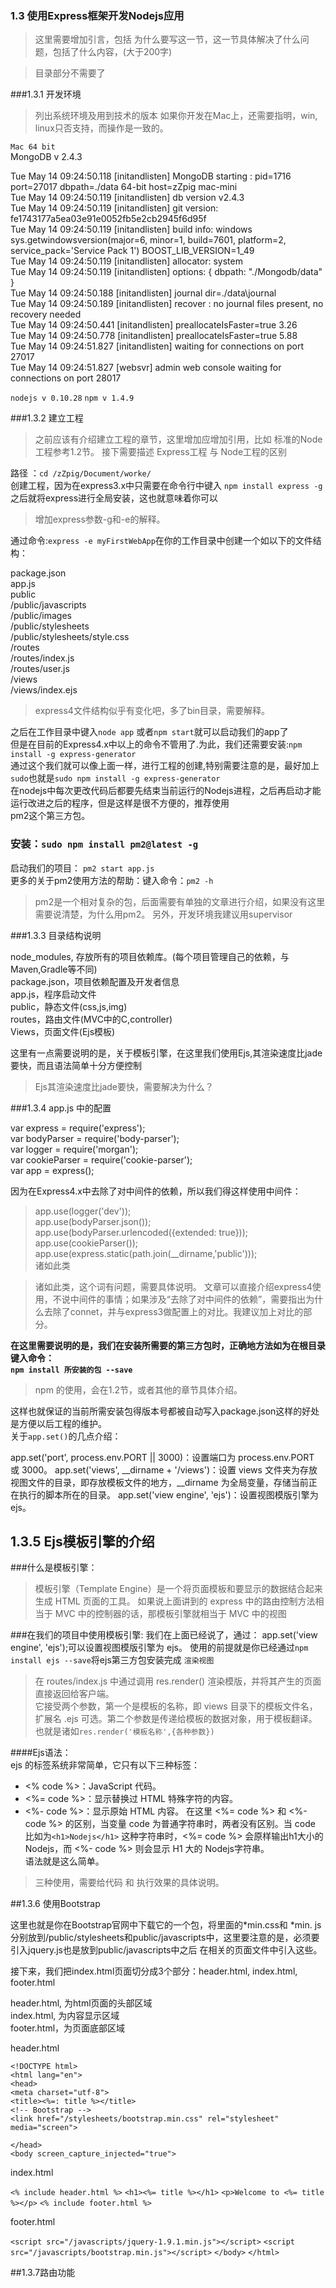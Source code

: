 ### 1.3    使用Express框架开发Nodejs应用

> 这里需要增加引言，包括 为什么要写这一节，这一节具体解决了什么问题，包括了什么内容，(大于200字)

> 目录部分不需要了

 ###1.3.1 开发环境

> 列出系统环境及用到技术的版本
> 如果你开发在Mac上，还需要指明，win, linux只否支持，而操作是一致的。

`Mac 64 bit`  
MongoDB v 2.4.3
>
Tue May 14 09:24:50.118 [initandlisten] MongoDB starting : pid=1716 port=27017 dbpath=./data 64-bit host=zZpig mac-mini  
Tue May 14 09:24:50.119 [initandlisten] db version v2.4.3  
Tue May 14 09:24:50.119 [initandlisten] git version: fe1743177a5ea03e91e0052fb5e2cb2945f6d95f  
Tue May 14 09:24:50.119 [initandlisten] build info: windows sys.getwindowsversion(major=6, minor=1, build=7601, platform=2,   service_pack='Service Pack 1') BOOST_LIB_VERSION=1_49  
Tue May 14 09:24:50.119 [initandlisten] allocator: system  
Tue May 14 09:24:50.119 [initandlisten] options: { dbpath: "./Mongodb/data" }  
Tue May 14 09:24:50.188 [initandlisten] journal dir=./data\journal  
Tue May 14 09:24:50.189 [initandlisten] recover : no journal files present, no recovery needed  
Tue May 14 09:24:50.441 [initandlisten] preallocateIsFaster=true 3.26  
Tue May 14 09:24:50.778 [initandlisten] preallocateIsFaster=true 5.88  
Tue May 14 09:24:51.827 [initandlisten] waiting for connections on port 27017  
Tue May 14 09:24:51.827 [websvr] admin web console waiting for connections on port 28017    

`nodejs v 0.10.28`
`npm v 1.4.9`  

###1.3.2 建立工程  

> 之前应该有介绍建立工程的章节，这里增加应增加引用，比如 标准的Node工程参考1.2节。
> 接下需要描述 Express工程 与 Node工程的区别

路径 ：`cd /zZpig/Document/worke/`    
创建工程，因为在express3.x中只需要在命令行中键入 `npm install express -g`之后就将express进行全局安装，这也就意味着你可以  

> 增加express参数-g和-e的解释。

通过命令:`express -e myFirstWebApp`在你的工作目录中创建一个如以下的文件结构：  
>
package.json  
app.js  
public  
/public/javascripts  
/public/images  
/public/stylesheets  
/public/stylesheets/style.css  
/routes  
/routes/index.js  
/routes/user.js  
/views  
/views/index.ejs    

> express4文件结构似乎有变化吧，多了bin目录，需要解释。

之后在工作目录中键入`node app` 或者`npm start`就可以启动我们的app了  
但是在目前的Express4.x中以上的命令不管用了.为此，我们还需要安装:`npm install -g express-generator`  
通过这个我们就可以像上面一样，进行工程的创建,特别需要注意的是，最好加上`sudo`也就是`sudo npm install -g express-generator`  
在nodejs中每次更改代码后都要先结束当前运行的Nodejs进程，之后再启动才能运行改进之后的程序，但是这样是很不方便的，推荐使用  
pm2这个第三方包。  
### 安装：`sudo npm install pm2@latest -g`  
启动我们的项目： `pm2 start app.js`  
更多的关于pm2使用方法的帮助：键入命令：`pm2 -h`    

> pm2是一个相对复杂的包，后面需要有单独的文章进行介绍，如果没有这里需要说清楚，为什么用pm2。
> 另外，开发环境我建议用supervisor

###1.3.3 目录结构说明

node_modules, 存放所有的项目依赖库。(每个项目管理自己的依赖，与Maven,Gradle等不同)  
package.json，项目依赖配置及开发者信息  
app.js，程序启动文件  
public，静态文件(css,js,img)  
routes，路由文件(MVC中的C,controller)  
Views，页面文件(Ejs模板)  

这里有一点需要说明的是，关于模板引擎，在这里我们使用Ejs,其渲染速度比jade要快，而且语法简单十分方便控制 

> Ejs其渲染速度比jade要快，需要解决为什么？

###1.3.4 app.js 中的配置
>  
var express = require('express');  
var bodyParser = require('body-parser');  
var logger = require('morgan');  
var cookieParser = require('cookie-parser');  
var app = express();  

因为在Express4.x中去除了对中间件的依赖，所以我们得这样使用中间件：
>app.use(logger('dev'));  
app.use(bodyParser.json());  
app.use(bodyParser.urlencoded({extended: true}));  
app.use(cookieParser());  
app.use(express.static(path.join(__dirname,'public')));    
诸如此类

> 诸如此类，这个词有问题，需要具体说明。
> 文章可以直接介绍express4使用，不说中间件的事情；如果涉及“去除了对中间件的依赖”，需要指出为什么去除了connet，并与express3做配置上的对比。我建议加上对比的部分。


**在这里需要说明的是，我们在安装所需要的第三方包时，正确地方法如为在根目录键入命令：  
`npm install 所安装的包 --save`**

> npm 的使用，会在1.2节，或者其他的章节具体介绍。

这样也就保证的当前所需安装包得版本号都被自动写入package.json这样的好处是方便以后工程的维护。  
关于`app.set()`的几点介绍：
>
app.set('port', process.env.PORT || 3000)：设置端口为 process.env.PORT 或 3000。
app.set('views', __dirname + '/views')：设置 views 文件夹为存放视图文件的目录，即存放模板文件的地方，__dirname 为全局变量，存储当前正在执行的脚本所在的目录。
app.set('view engine', 'ejs')：设置视图模版引擎为 ejs。


## 1.3.5 Ejs模板引擎的介绍
###什么是模板引擎：
>模板引擎（Template Engine）是一个将页面模板和要显示的数据结合起来生成 HTML 页面的工具。
如果说上面讲到的 express 中的路由控制方法相当于 MVC 中的控制器的话，那模板引擎就相当于 MVC 中的视图


###在我们的项目中使用模板引擎:
我们在上面已经说了，通过：
app.set('view engine', 'ejs');可以设置视图模版引擎为 ejs。
使用的前提就是你已经通过`npm install ejs --save`将ejs第三方包安装完成
`渲染视图`
>在 routes/index.js 中通过调用 res.render() 渲染模版，并将其产生的页面直接返回给客户端。  
它接受两个参数，第一个是模板的名称，即 views 目录下的模板文件名，扩展名 .ejs 可选。第二个参数是传递给模板的数据对象，用于模板翻译。  
也就是诸如`res.render('模板名称',{各种参数})`  

####Ejs语法：  
ejs 的标签系统非常简单，它只有以下三种标签：

+ <% code %>：JavaScript 代码。
+ <%= code %>：显示替换过 HTML 特殊字符的内容。
+ <%- code %>：显示原始 HTML 内容。
在这里 <%= code %> 和 <%- code %> 的区别，当变量 code 为普通字符串时，两者没有区别。当 code 比如为`<h1>Nodejs</h1>` 这种字符串时，<%= code %> 会原样输出h1大小的Nodejs，而 <%- code %> 则会显示 H1 大的 Nodejs字符串。  
语法就是这么简单。  

> 三种使用，需要给代码 和 执行效果的具体说明。

##1.3.6 使用Bootstrap  

这里也就是你在Bootstrap官网中下载它的一个包，将里面的*min.css和 *min.  js分别放到/public/stylesheets和public/javascripts中，这里要注意的是，必须要引入jquery.js也是放到public/javascripts中之后
在相关的页面文件中引入这些。  

接下来，我们把index.html页面切分成3个部分：header.html, index.html, footer.html

header.html, 为html页面的头部区域  
index.html, 为内容显示区域  
footer.html，为页面底部区域  


header.html
>
`<!DOCTYPE html>`  
`<html lang="en">`  
`<head>`  
`<meta charset="utf-8">`  
`<title><%=: title %></title>`  
`<!-- Bootstrap -->`  
`<link href="/stylesheets/bootstrap.min.css" rel="stylesheet" media="screen">`  
<!-- <link href="css/bootstrap-responsive.min.css" rel="stylesheet" media="screen"> -->  
`</head>`  
`<body screen_capture_injected="true"> `   
 

index.html
>
`<% include header.html %>`
`<h1><%= title %></h1>`
`<p>Welcome to <%= title %></p>`
`<% include footer.html %>`  


footer.html
>
`<script src="/javascripts/jquery-1.9.1.min.js"></script>`
`<script src="/javascripts/bootstrap.min.js"></script>`
`</body>`
`</html>`

##1.3.7路由功能


